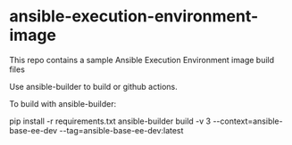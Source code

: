 # ansible-execution-environment-image
This repo contains a sample Ansible Execution Environment image build files

Use ansible-builder to build or github actions.

To build with ansible-builder:

pip install -r requirements.txt
ansible-builder build -v 3 --context=ansible-base-ee-dev --tag=ansible-base-ee-dev:latest
